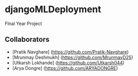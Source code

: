 # djangoMLDeployment
 FInal Year Project


## Collaborators
- [Pratik Navghare] (https://github.com/Pratik-Navghare)
- [Mrunmay Deshmukh] (https://github.com/MrunmayD25)
- [Utkarsh Lokhande] (https://github.com/Utkarsh044)
- [Arya Dongre] (https://github.com/ARYADONGRE)
